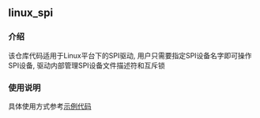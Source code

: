 ## linux_spi

### 介绍

该仓库代码适用于Linux平台下的SPI驱动, 用户只需要指定SPI设备名字即可操作SPI设备, 驱动内部管理SPI设备文件描述符和互斥锁

### 使用说明

具体使用方式参考[示例代码](https://github.com/hu-submodule-demo/linux_spi_demo)
